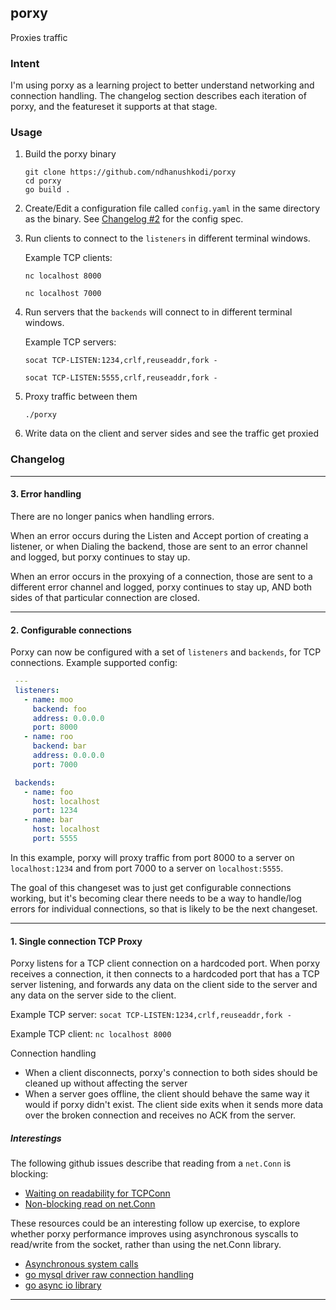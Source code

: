porxy
---
Proxies traffic

### Intent
I'm using porxy as a learning project to better understand networking and
connection handling. The
changelog section describes each iteration of porxy, and the featureset it
supports at that stage.

### Usage
1. Build the porxy binary
   ```
   git clone https://github.com/ndhanushkodi/porxy
   cd porxy
   go build .
   ```
1. Create/Edit a configuration file called `config.yaml` in the same directory
   as the binary. See [Changelog #2](#2-configurable-connections) for the config
   spec.

1. Run clients to connect to the `listeners` in different terminal windows.

   Example TCP clients:
   ```
   nc localhost 8000
   
   nc localhost 7000
   ```

1. Run servers that the `backends` will connect to in different terminal windows.

   Example TCP servers:
   ```
   socat TCP-LISTEN:1234,crlf,reuseaddr,fork -
   
   socat TCP-LISTEN:5555,crlf,reuseaddr,fork -
   ```

1. Proxy traffic between them
   ```
   ./porxy
   ```

1. Write data on the client and server sides and see the traffic get proxied

### Changelog
---
#### 3. Error handling
There are no longer panics when handling errors.

When an error occurs during the Listen and Accept portion of creating a
listener, or when Dialing the backend, those are sent to an error channel and
logged, but porxy continues to stay up.

When an error occurs in the proxying of a connection, those are sent to a
different error channel and logged, porxy continues to stay up, AND both sides
of that particular connection are closed.

---
#### 2. Configurable connections
Porxy can now be configured with a set of `listeners` and `backends`, for TCP
connections.
   Example supported config:
   ```yaml
    ---
    listeners:
      - name: moo
        backend: foo
        address: 0.0.0.0
        port: 8000
      - name: roo
        backend: bar
        address: 0.0.0.0
        port: 7000

    backends:
      - name: foo
        host: localhost
        port: 1234
      - name: bar
        host: localhost
        port: 5555
   ```
In this example, porxy will proxy traffic from port 8000 to a server on
`localhost:1234` and from port 7000 to a server on `localhost:5555`.

The goal of this changeset was to just get configurable connections working, but
it's becoming clear there needs to be a way to handle/log errors for individual
connections, so that is likely to be the next changeset.

---
#### 1. Single connection TCP Proxy
Porxy listens for a TCP client connection on a hardcoded port. When porxy receives a
connection, it then connects to a hardcoded port that has a TCP server listening,
and forwards any data on the client side to the server and any data on the
server side to the client.

Example TCP server:
`socat TCP-LISTEN:1234,crlf,reuseaddr,fork -`

Example TCP client:
`nc localhost 8000`

Connection handling
* When a client disconnects, porxy's connection to both sides should be cleaned up
  without affecting the server
* When a server goes offline, the client should behave the same way it would if
  porxy didn't exist. The client side exits when it sends more data over the
  broken connection and receives no ACK from the server.

##### Interestings
The following github issues describe that reading from a `net.Conn` is blocking:
* [Waiting on readability for TCPConn](https://github.com/golang/go/issues/15735#issuecomment-266574151)
* [Non-blocking read on net.Conn](https://github.com/golang/go/issues/36973)

These resources could be an interesting follow up exercise, to explore whether porxy performance improves using asynchronous syscalls to read/write from the socket, rather than using the net.Conn library.
* [Asynchronous system calls](https://thenewstack.io/how-io_uring-and-ebpf-will-revolutionize-programming-in-linux/)
* [go mysql driver raw connection handling](https://github.com/go-sql-driver/mysql/blob/master/conncheck.go)
* [go async io library](https://github.com/xtaci/gaio)

---

